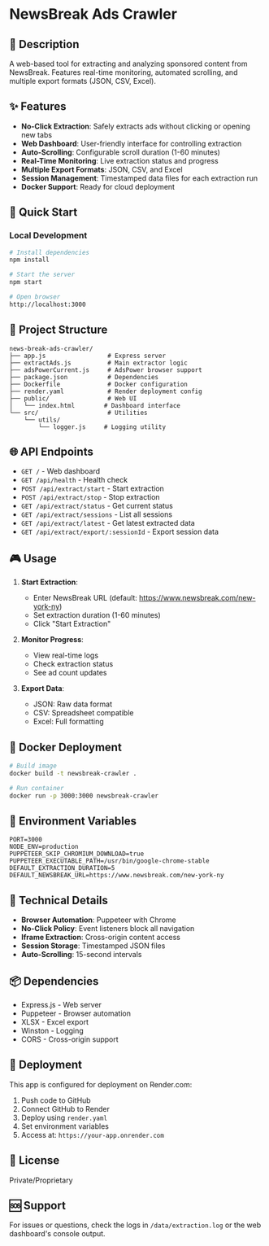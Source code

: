 # NewsBreak Ads Crawler

## 🎯 Description

A web-based tool for extracting and analyzing sponsored content from NewsBreak. Features real-time monitoring, automated scrolling, and multiple export formats (JSON, CSV, Excel).

## ✨ Features

- **No-Click Extraction**: Safely extracts ads without clicking or opening new tabs
- **Web Dashboard**: User-friendly interface for controlling extraction
- **Auto-Scrolling**: Configurable scroll duration (1-60 minutes)
- **Real-Time Monitoring**: Live extraction status and progress
- **Multiple Export Formats**: JSON, CSV, and Excel
- **Session Management**: Timestamped data files for each extraction run
- **Docker Support**: Ready for cloud deployment

## 🚀 Quick Start

### Local Development

```bash
# Install dependencies
npm install

# Start the server
npm start

# Open browser
http://localhost:3000
```

## 📁 Project Structure

```
news-break-ads-crawler/
├── app.js                 # Express server
├── extractAds.js          # Main extractor logic
├── adsPowerCurrent.js     # AdsPower browser support
├── package.json           # Dependencies
├── Dockerfile             # Docker configuration
├── render.yaml            # Render deployment config
├── public/                # Web UI
│   └── index.html        # Dashboard interface
└── src/                   # Utilities
    └── utils/
        └── logger.js     # Logging utility
```

## 🌐 API Endpoints

- `GET /` - Web dashboard
- `GET /api/health` - Health check
- `POST /api/extract/start` - Start extraction
- `POST /api/extract/stop` - Stop extraction
- `GET /api/extract/status` - Get current status
- `GET /api/extract/sessions` - List all sessions
- `GET /api/extract/latest` - Get latest extracted data
- `GET /api/extract/export/:sessionId` - Export session data

## 🎮 Usage

1. **Start Extraction**:
   - Enter NewsBreak URL (default: https://www.newsbreak.com/new-york-ny)
   - Set extraction duration (1-60 minutes)
   - Click "Start Extraction"

2. **Monitor Progress**:
   - View real-time logs
   - Check extraction status
   - See ad count updates

3. **Export Data**:
   - JSON: Raw data format
   - CSV: Spreadsheet compatible
   - Excel: Full formatting

## 🐳 Docker Deployment

```bash
# Build image
docker build -t newsbreak-crawler .

# Run container
docker run -p 3000:3000 newsbreak-crawler
```

## 📝 Environment Variables

```env
PORT=3000
NODE_ENV=production
PUPPETEER_SKIP_CHROMIUM_DOWNLOAD=true
PUPPETEER_EXECUTABLE_PATH=/usr/bin/google-chrome-stable
DEFAULT_EXTRACTION_DURATION=5
DEFAULT_NEWSBREAK_URL=https://www.newsbreak.com/new-york-ny
```

## 🔧 Technical Details

- **Browser Automation**: Puppeteer with Chrome
- **No-Click Policy**: Event listeners block all navigation
- **Iframe Extraction**: Cross-origin content access
- **Session Storage**: Timestamped JSON files
- **Auto-Scrolling**: 15-second intervals

## 📦 Dependencies

- Express.js - Web server
- Puppeteer - Browser automation
- XLSX - Excel export
- Winston - Logging
- CORS - Cross-origin support

## 🚢 Deployment

This app is configured for deployment on Render.com:

1. Push code to GitHub
2. Connect GitHub to Render
3. Deploy using `render.yaml`
4. Set environment variables
5. Access at: `https://your-app.onrender.com`

## 📄 License

Private/Proprietary

## 🆘 Support

For issues or questions, check the logs in `/data/extraction.log` or the web dashboard's console output.
